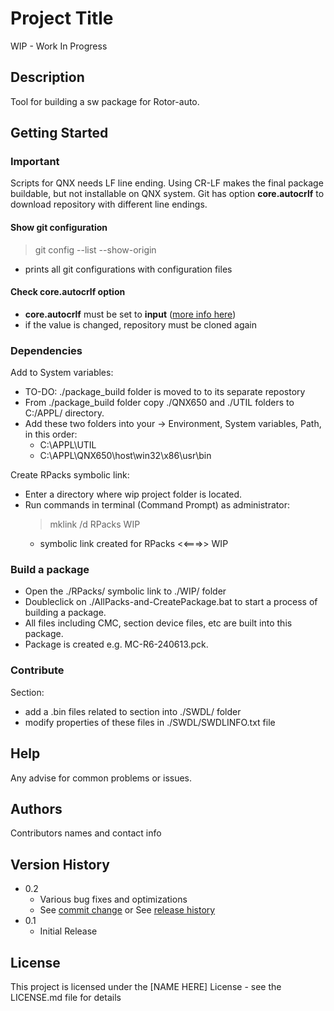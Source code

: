 # Project Title

WIP - Work In Progress

## Description

Tool for building a sw package for Rotor-auto.

## Getting Started

### Important
Scripts for QNX needs LF line ending. Using CR-LF makes the final package buildable, but not installable on QNX system. Git has option **core.autocrlf** to download repository with different line endings.

#### Show git configuration
> git config --list --show-origin
* prints all git configurations with configuration files
#### Check **core.autocrlf** option
* **core.autocrlf** must be set to **input** ([more info here](https://adaptivepatchwork.com/2012/03/01/mind-the-end-of-your-line/))
* if the value is changed, repository must be cloned again

### Dependencies

Add to System variables:
* TO-DO: ./package_build folder is moved to to its separate repostory
* From ./package_build folder copy ./QNX650 and ./UTIL folders to C:/APPL/ directory.
* Add these two folders into your -> Environment, System variables, Path, in this order:
    * C:\APPL\UTIL
    * C:\APPL\QNX650\host\win32\x86\usr\bin

Create RPacks symbolic link:
* Enter a directory where wip project folder is located.
* Run commands in terminal (Command Prompt) as administrator:
    >mklink /d RPacks WIP
    * symbolic link created for RPacks <<===>> WIP

### Build a package

* Open the ./RPacks/ symbolic link to ./WIP/ folder
* Doubleclick on ./AllPacks-and-CreatePackage.bat to start a process of building a package.
* All files including CMC, section device files, etc are built into this package.
* Package is created e.g. MC-R6-240613.pck.

### Contribute

Section:
* add a .bin files related to section into ./SWDL/ folder
* modify properties of these files in ./SWDL/SWDLINFO.txt file

## Help

Any advise for common problems or issues.

## Authors

Contributors names and contact info

## Version History

* 0.2
    * Various bug fixes and optimizations
    * See [commit change]() or See [release history]()
* 0.1
    * Initial Release

## License

This project is licensed under the [NAME HERE] License - see the LICENSE.md file for details